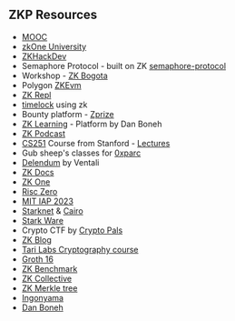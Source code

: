 ## ZKP Resources

*   [MOOC](https://github.com/nullity00/web3-resources/tree/main/Learning/ZK/MOOC)
*   [zkOne University](https://zku.one/)
*   [ZKHackDev](https://zkhack.dev/whiteboard/)
*   Semaphore Protocol - built on ZK [semaphore-protocol](https://github.com/semaphore-protocol)
*   Workshop - [ZK Bogota](https://zkworkshop.info/)
*   Polygon [ZKEvm](https://wiki.polygon.technology/docs/zkEVM/develop/#connecting-to-zkevm)
*   [ZK Repl](https://zkrepl.dev/)
*   [timelock](https://github.com/timoth-y/zk-timelock#readme) using zk
*   Bounty platform - [Zprize](https://www.zprize.io/)
*   [ZK Learning](https://zk-learning.org/) - Platform by Dan Boneh
*   [ZK Podcast](https://zeroknowledge.fm/)
*   [CS251](https://cs251.stanford.edu/) Course from Stanford - [Lectures](https://cs251.stanford.edu/lectures/lecture1.pdf)
*   Gub sheep's classes for [0xparc](http://learn.0xparc.org/)
*   [Delendum](https://kb.delendum.xyz/zk-knowledge) by Ventali
*   [ZK Docs](https://www.zkdocs.com/)
*   [ZK One](https://zku.gnomio.com/)
*   [Risc Zero](https://www.risczero.com/docs)
*   [MIT IAP 2023](https://zkiap.com/)
*   [Starknet](https://starknet.io/) & [Cairo](https://www.cairo-lang.org/)
*   [Stark Ware](https://starkware.co/)
*   Crypto CTF by [Crypto Pals](https://cryptopals.com/)
*   [ZK Blog](https://www.zeroknowledgeblog.com/)
*   [Tari Labs Cryptography course](https://tlu.tarilabs.com/cryptography)
*   [Groth 16](https://xn--2-umb.com/22/groth16/)
*   [ZK Benchmark](https://www.zk-bench.org/)
*   [ZK Collective](https://zkcollective.org/)
*   [ZK Merkle tree](https://github.com/TheBojda/zk-merkle-tree)
*   [Ingonyama](https://ingonyama-zk.github.io/ingopedia/handsonzk.html)
*   [Dan Boneh](https://crypto.stanford.edu/~dabo/)
